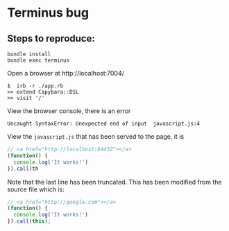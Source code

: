 # Terminus bug

## Steps to reproduce:

```
bundle install
bundle exec terminus
```

Open a browser at http://localhost:7004/

```
$  irb -r ./app.rb
>> extend Capybara::DSL
>> visit '/'

```

View the browser console, there is an error

```
Uncaught SyntaxError: Unexpected end of input  javascript.js:4
```

View the `javascript.js` that has been served to the page, it is

```.js
// <a href="http://localhost:64432"></a>
(function() {
  console.log('It works!')
}).call(th
```

Note that the last line has been truncated. This has been modified from the source file which is:

```.js
// <a href="http://google.com"></a>
(function() {
  console.log('It works!')
}).call(this);
```
